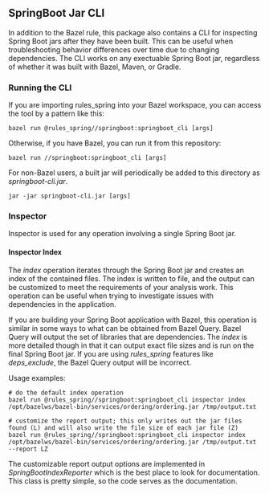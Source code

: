 ## SpringBoot Jar CLI

In addition to the Bazel rule, this package also contains a CLI for inspecting Spring Boot jars after they have been built.
This can be useful when troubleshooting behavior differences over time due to changing dependencies.
The CLI works on any exectuable Spring Boot jar, regardless of whether it was built with Bazel, Maven, or Gradle.


### Running the CLI

If you are importing rules_spring into your Bazel workspace, you can access the tool by a pattern like this:

```
bazel run @rules_spring//springboot:springboot_cli [args]
```

Otherwise, if you have Bazel, you can run it from this repository:

```
bazel run //springboot:springboot_cli [args]
```

For non-Bazel users, a built jar will periodically be added to this directory as _springboot-cli.jar_.

```
jar -jar springboot-cli.jar [args]
```

### Inspector

Inspector is used for any operation involving a single Spring Boot jar.

#### Inspector Index

The _index_ operation iterates through the Spring Boot jar and creates an index of the contained files.
The index is written to file, and the output can be customized to meet the requirements of your analysis work.
This operation can be useful when trying to investigate issues with dependencies in the application.

If you are building your Spring Boot application with Bazel, this operation is similar in some ways to
  what can be obtained from Bazel Query.
Bazel Query will output the set of libraries that are dependencies.
The _index_ is more detailed though in that it can output exact file sizes and is run on the final
  Spring Boot jar.
If you are using *rules_spring* features like *deps_exclude*, the Bazel Query output will be incorrect.

Usage examples:
```
# do the default index operation
bazel run @rules_spring//springboot:springboot_cli inspector index /opt/bazelws/bazel-bin/services/ordering/ordering.jar /tmp/output.txt

# customize the report output; this only writes out the jar files found (L) and will also write the file size of each jar file (Z)
bazel run @rules_spring//springboot:springboot_cli inspector index /opt/bazelws/bazel-bin/services/ordering/ordering.jar /tmp/output.txt --report LZ
```

The customizable report output options are implemented in *SpringBootIndexReporter* which is the best place to look for documentation.
This class is pretty simple, so the code serves as the documentation.
